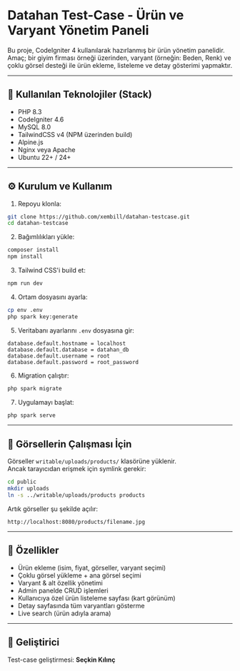 # Datahan Test-Case - Ürün ve Varyant Yönetim Paneli

Bu proje, CodeIgniter 4 kullanılarak hazırlanmış bir ürün yönetim panelidir.  
Amaç; bir giyim firması örneği üzerinden, varyant (örneğin: Beden, Renk) ve çoklu görsel desteği ile ürün ekleme, listeleme ve detay gösterimi yapmaktır.

---

## 🚀 Kullanılan Teknolojiler (Stack)

- PHP 8.3
- CodeIgniter 4.6
- MySQL 8.0
- TailwindCSS v4 (NPM üzerinden build)
- Alpine.js
- Nginx veya Apache
- Ubuntu 22+ / 24+

---

## ⚙️ Kurulum ve Kullanım

1. Repoyu klonla:

```bash
git clone https://github.com/xembill/datahan-testcase.git
cd datahan-testcase
```

2. Bağımlılıkları yükle:

```bash
composer install
npm install
```

3. Tailwind CSS'i build et:

```bash
npm run dev
```

4. Ortam dosyasını ayarla:

```bash
cp env .env
php spark key:generate
```

5. Veritabanı ayarlarını `.env` dosyasına gir:

```dotenv
database.default.hostname = localhost
database.default.database = datahan_db
database.default.username = root
database.default.password = root_password
```

6. Migration çalıştır:

```bash
php spark migrate
```

7. Uygulamayı başlat:

```bash
php spark serve
```

---

## 📁 Görsellerin Çalışması İçin

Görseller `writable/uploads/products/` klasörüne yüklenir.  
Ancak tarayıcıdan erişmek için symlink gerekir:

```bash
cd public
mkdir uploads
ln -s ../writable/uploads/products products
```

Artık görseller şu şekilde açılır:

```
http://localhost:8080/products/filename.jpg
```

---

## 🧩 Özellikler

- Ürün ekleme (isim, fiyat, görseller, varyant seçimi)
- Çoklu görsel yükleme + ana görsel seçimi
- Varyant & alt özellik yönetimi
- Admin panelde CRUD işlemleri
- Kullanıcıya özel ürün listeleme sayfası (kart görünüm)
- Detay sayfasında tüm varyantları gösterme
- Live search (ürün adıyla arama)

---

## 👤 Geliştirici

Test-case geliştirmesi: **Seçkin Kılınç**  
